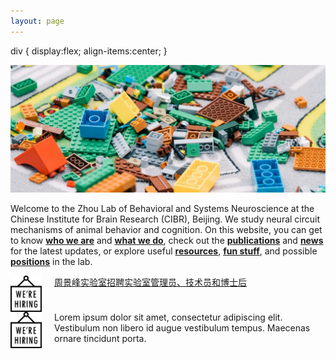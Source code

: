 ```yaml
---
layout: page
---
```


div {
    display:flex;
    align-items:center;
}


  <p align="center">
  <img width="800" src="/assets/lego_blocks_strip.jpg">
  </p>

Welcome to the Zhou Lab of Behavioral and Systems Neuroscience at the Chinese Institute for Brain Research (CIBR), Beijing. We study neural circuit mechanisms of animal behavior and cognition. On this website, you can get to know [**who we are**](People.md) and [**what we do**](Research.md), check out the [**publications**](Publications.md) and [**news**](News.md) for the latest updates, or explore useful [**resources**](Resources.md), [**fun stuff**](Fun.md), and possible [**positions**](Join.md) in the lab.

<img align="left" width="50" style="margin-right:20px" src="/assets/hiring_icon.png" />

[周景峰实验室招聘实验室管理员、技术员和博士后](hiring.md)

<br clear="left" />

<div>
    <img align="left" width="50" style="margin-right:20px" src="/assets/hiring_icon.png" />
    <span>Lorem ipsum dolor sit amet, consectetur adipiscing elit. Vestibulum non libero id augue vestibulum tempus. Maecenas ornare tincidunt porta.</span>

</div>
